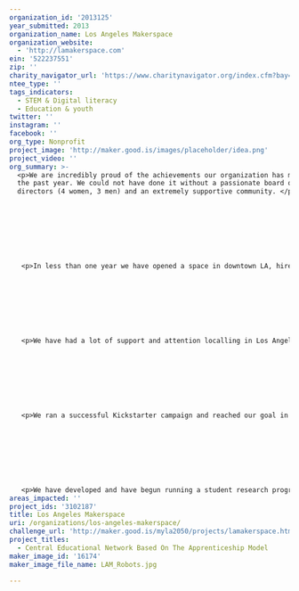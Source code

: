 ```yaml
---
organization_id: '2013125'
year_submitted: 2013
organization_name: Los Angeles Makerspace
organization_website:
  - 'http://lamakerspace.com'
ein: '522237551'
zip: ''
charity_navigator_url: 'https://www.charitynavigator.org/index.cfm?bay=search.profile&ein=522237551'
ntee_type: ''
tags_indicators:
  - STEM & Digital literacy
  - Education & youth
twitter: ''
instagram: ''
facebook: ''
org_type: Nonprofit
project_image: 'http://maker.good.is/images/placeholder/idea.png'
project_video: ''
org_summary: >-
  <p>We are incredibly proud of the achievements our organization has made in
  the past year. We could not have done it without a passionate board of
  directors (4 women, 3 men) and an extremely supportive community. </p>
   
   
   
   
   
   
   
   
   <p>In less than one year we have opened a space in downtown LA, hired two staff members and programmed more than 40 successful events and workshops including programming, design, citizen science, film, woodworking and food science hacking.</p>
   
   
   
   
   
   
   
   
   <p>We have had a lot of support and attention localling in Los Angeles and nationally. The White House - Office of Science and Technology Policy wrote about our incredible efforts: http://www.whitehouse.gov/blog/2012/12/12/making-makers-los-angeles</p>
   
   
   
   
   
   
   
   
   <p>We ran a successful Kickstarter campaign and reached our goal in the first 30 hours, proving that there is demand and interest in the maker movement and project-based learning.</p>
   
   
   
   
   
   
   
   
   <p>We have developed and have begun running a student research program whereby students are mentored in the development of their own research projects as well as getting them involved with current research projects. Our current partners are the environmental monitoring group Safecast, the American Physics Society, the West Side Science Club, the Natural History Museum of Los Angeles, University of Southern California, and the California Institute of Technology.</p>
areas_impacted: ''
project_ids: '3102187'
title: Los Angeles Makerspace
uri: /organizations/los-angeles-makerspace/
challenge_url: 'http://maker.good.is/myla2050/projects/lamakerspace.html'
project_titles:
  - Central Educational Network Based On The Apprenticeship Model
maker_image_id: '16174'
maker_image_file_name: LAM_Robots.jpg

---
```

